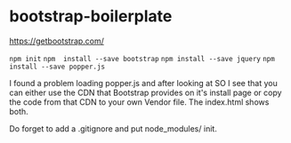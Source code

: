 # bootstrap-boilerplate
https://getbootstrap.com/

`npm init`
`npm  install --save bootstrap`
`npm install --save jquery`
`npm install --save popper.js`

I found a problem loading popper.js and after looking at SO I see that you can either use the CDN that Bootstrap provides on it's install page or copy the code from that CDN to your own Vendor file.  The index.html shows both.

Do forget to add a .gitignore and put node_modules/ init.